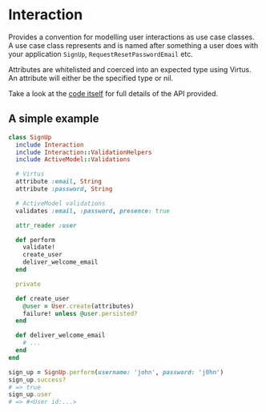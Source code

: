 # Interaction

Provides a convention for modelling user interactions as use case classes. A
use case class represents and is named after something a user does with your
application `SignUp`, `RequestResetPasswordEmail` etc.

Attributes are whitelisted and coerced into an expected type using Virtus. An
attribute will either be the specified type or nil.

Take a look at the [code itself](https://github.com/stevehodgkiss/interaction/blob/master/lib/interaction.rb) for full details of the API provided.

## A simple example

```ruby
class SignUp
  include Interaction
  include Interaction::ValidationHelpers
  include ActiveModel::Validations

  # Virtus
  attribute :email, String
  attribute :password, String

  # ActiveModel validations
  validates :email, :password, presence: true

  attr_reader :user

  def perform
    validate!
    create_user
    deliver_welcome_email
  end

  private

  def create_user
    @user = User.create(attributes)
    failure! unless @user.persisted?
  end

  def deliver_welcome_email
    # ...
  end
end

sign_up = SignUp.perform(username: 'john', password: 'j0hn')
sign_up.success?
# => true
sign_up.user
# => #<User id:...>
```
